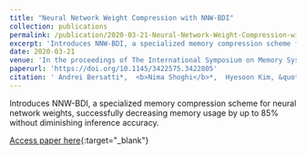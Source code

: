 ```yaml
---
title: "Neural Network Weight Compression with NNW-BDI"
collection: publications
permalink: /publication/2020-03-21-Neural-Network-Weight-Compression-with-NNW-BDI
excerpt: 'Introduces NNW-BDI, a specialized memory compression scheme for neural network weights, successfully decreasing memory usage by up to 85% without diminishing inference accuracy.'
date: 2020-03-21
venue: 'In the proceedings of The International Symposium on Memory Systems'
paperurl: 'https://doi.org/10.1145/3422575.3422805'
citation: ' Andrei Bersatti*,  <b>Nima Shoghi</b>*,  Hyesoon Kim, &quot;Neural Network Weight Compression with NNW-BDI.&quot; In the proceedings of The International Symposium on Memory Systems, 2020.'
---
```

Introduces NNW-BDI, a specialized memory compression scheme for neural network weights, successfully decreasing memory usage by up to 85% without diminishing inference accuracy.

[Access paper here](https://doi.org/10.1145/3422575.3422805){:target="_blank"}
